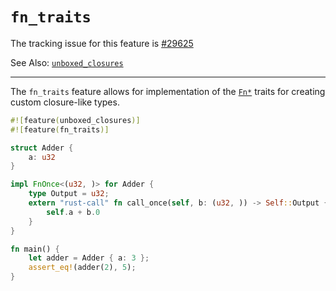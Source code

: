 # `fn_traits`

The tracking issue for this feature is [#29625]

See Also: [`unboxed_closures`](../language-features/unboxed-closures.md)

[#29625]: https://github.com/rust-lang/rust/issues/29625

----

The `fn_traits` feature allows for implementation of the [`Fn*`] traits
for creating custom closure-like types.

[`Fn*`]: https://doc.rust-lang.org/std/ops/trait.Fn.html

```rust
#![feature(unboxed_closures)]
#![feature(fn_traits)]

struct Adder {
    a: u32
}

impl FnOnce<(u32, )> for Adder {
    type Output = u32;
    extern "rust-call" fn call_once(self, b: (u32, )) -> Self::Output {
        self.a + b.0
    }
}

fn main() {
    let adder = Adder { a: 3 };
    assert_eq!(adder(2), 5);
}
```
